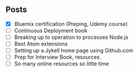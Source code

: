 ## Posts
- [x] Bluemix certification (Preping, Udemy course)
- [ ] Continuous Deployment book
- [ ] Breaking up to operation to processes Node.js
- [ ] Best Atom extensions
- [ ] Setting up a Jykell home page using Github.com
- [ ] Prep for Interview Book, resources.
- [ ] So many online resources so little time
